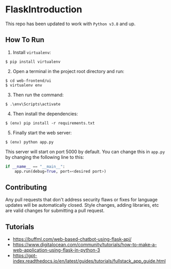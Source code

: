 # FlaskIntroduction

This repo has been updated to work with `Python v3.8` and up.

## How To Run

1. Install `virtualenv`:

```
$ pip install virtualenv
```

2. Open a terminal in the project root directory and run:

```
$ cd web-frontend/ui
$ virtualenv env
```

3. Then run the command:

```
$ .\env\Scripts\activate
```

4. Then install the dependencies:

```
$ (env) pip install -r requirements.txt
```

5. Finally start the web server:

```
$ (env) python app.py
```

This server will start on port 5000 by default. You can change this in `app.py` by changing the following line to this:

```python
if __name__ == "__main__":
    app.run(debug=True, port=<desired port>)
```

## Contributing

Any pull requests that don't address security flaws or fixes for language updates will be automatically closed. Style changes, adding libraries, etc are valid changes for submitting a pull request.

## Tutorials

-   https://buffml.com/web-based-chatbot-using-flask-api/
-   https://www.digitalocean.com/community/tutorials/how-to-make-a-web-application-using-flask-in-python-3
-   https://gpt-index.readthedocs.io/en/latest/guides/tutorials/fullstack_app_guide.html
